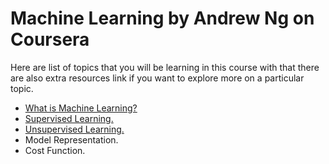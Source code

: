 # Machine Learning by Andrew Ng on Coursera

Here are list of topics that you will be learning in this course with that there are also extra resources link if you want to explore more on a particular topic.

- [What is Machine Learning?](notes/1_what_is_machine_learning.md)
- [Supervised Learning.](notes/2_supervised_learning.md)
- [Unsupervised Learning.](notes/3_unsupervised_learning.md)
- Model Representation.
- Cost Function.
